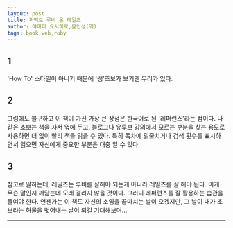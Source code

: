 ```yaml
---
layout: post
title: 퍼펙트 루비 온 레일즈
author: 야마다 요시히로,윤인성(역)
tags: book,web,ruby
---
```


## 1
'How To' 스타일이 아니기 때문에 '쌩'초보가 보기엔 무리가 있다.

## 2
그럼에도 불구하고 이 책이 가진 가장 큰 장점은 한국어로 된 '레퍼런스'라는 점이다. 나같은 초보는 책을 사서 옆에 두고, 블로그나 유투브 강의에서 모르는 부분을 찾는 용도로 사용하면 더 없이 빨리 책을 읽을 수 있다. 특히 목차에 밑줄치거나 검색 횟수를 표시하면서 읽으면 자신에게 중요한 부분은 대충 알 수 있다.

## 3
참고로 말하는데, 레일즈는 루비를 잘해야 되는게 아니라 레일즈를 잘 해야 된다. 이게 무슨 말인지 깨닫는데 오래 걸리지 않을 것이다. 그러니 레퍼런스를 잘 활용하는 습관을 들여야 한다. 언젠가는 이 책도 자신의 소임을 끝마치는 날이 오겠지만, 그 날이 내가 초보라는 허물을 벗어내는 날이 되길 기대해보며...

----

